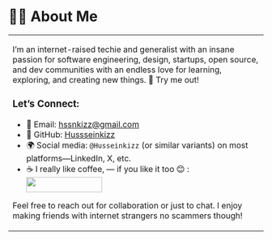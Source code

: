 <h1 align="left">👨‍💻 About Me</h1>
<!--<h3 align="center"># Senior Engineer && Tech Entrepreneur.</h3>-->

<!--<p align="center"> <a href="https://twitter.com/hussein_kizz" target="blank"><img src="https://img.shields.io/twitter/follow/hussein_kizz?logo=twitter&style=for-the-badge" alt="husseinkizz" /></a> </p>-->
<table>
<tr>
  <td valign="center">

I’m an internet-raised techie and generalist with an insane passion for software engineering, design, startups, open source, and dev communities with an endless love for learning, exploring, and creating new things. 🚀 Try me out!


<!--
### **I Do Care and Am Interested In:**

- 🧑‍💻 Senior Dev Roles
- 🛠️ Engineering Management
- 🕵️ Consultation And Mentoring
- 🌐 Dev Relations And Dev Communities
- 💻 Open Source, Open Source, And Open Source!!!
- 🧰 Dev Tools & Related Projects
- 🎉 Anything Fun & Exciting!



### **My Hobbies Though:**

- ♟️ Board Games (Chess, Checkers)
- 📚 Self-Help Books
- 🧘‍♂️ Stoic Philosophy
- 🎶 Music (yes, any genre does it, including Lofi!)



### **I Love This Too:**

- 💻 JavaScript & Typescript
- 🐍 Python
- 🚀 Go
- 🔧 C
- 🔥 Erlang, Elixir, Lua, Rust, Kotlin, Solidity.
- 📐 Functional & Dynamic Programming
- 📊 Category & Graph Theory
- ☁️ Cloud Engineering & DevOps
- 🏛️ System Design & Architecture
- 🌐 API Design & Development
- 🧩 Sorting, Heuristic, And Greedy Algorithms
- 🔐 Cryptography

… long list here but you get it 😉



### **One More Thing:**

- 🎨 I like making my workflow super cool, productive, and fancy. Check out my VS Code setup: [VS Code Setup](https://howivscode.com/Hussseinkizz)
- 🖥️ For my terminal setup, I use Zsh + Zap plugins, and then I swing in Warp for a super-intelligent experience. 🤓
- 🍽️ I eat JavaScript for breakfast, though it’s still working its way under my belt. Also, check out my framework: [Z-JS Framework](https://github.com/Z-Js-Framework/z-js)

-->

### **Let’s Connect:**

- 📧 Email: [hssnkizz@gmail.com](mailto:hssnkizz@gmail.com)
- 🐙 GitHub: [Hussseinkizz](https://github.com/Hussseinkizz)
- 🌍 Social media: `@Husseinkizz` (or similar variants) on most platforms—LinkedIn, X, etc.
- ☕ I really like coffee, — if you like it too 😊 : <a href="https://www.buymeacoffee.com/Husseinkizz"><img src="https://cdn.buymeacoffee.com/buttons/v2/default-yellow.png" align="center" width="150" height="30"/></a>

Feel free to reach out for collaboration or just to chat. I enjoy making friends with internet strangers no scammers though!  
     </td>               
<!-- <td >
<a href="https://app.daily.dev/husseinkizz"><img src="https://api.daily.dev/devcards/3aefd54026734a7fa37aeba1ef8f3536.png?r=5cz" width="400" alt="Hussein Kizz's Dev Card"/></a>
</td> -->
</tr>
</table>
<!-- <p align="left">
<a href="https://www.buymeacoffee.com/Husseinkizz"><img src="https://cdn.buymeacoffee.com/buttons/v2/default-yellow.png" align="center" width="150" height="30"/></a>
<a href="https://codepen.io/husseinkizz" target="blank"><img align="center" src="https://raw.githubusercontent.com/rahuldkjain/github-profile-readme-generator/master/src/images/icons/Social/codepen.svg" alt="husseinkizz" height="30" width="40" /></a>
<a href="https://dev.to/husseinkizz" target="blank"><img align="center" src="https://raw.githubusercontent.com/rahuldkjain/github-profile-readme-generator/master/src/images/icons/Social/devto.svg" alt="husseinkizz" height="30" width="40" /></a>
<a href="https://twitter.com/hussein_kizz" target="blank"><img align="center" src="https://raw.githubusercontent.com/rahuldkjain/github-profile-readme-generator/master/src/images/icons/Social/twitter.svg" alt="husseinkizz" height="30" width="40" /></a>
<a href="https://linkedin.com/in/husseinkizz-" target="blank"><img align="center" src="https://raw.githubusercontent.com/rahuldkjain/github-profile-readme-generator/master/src/images/icons/Social/linked-in-alt.svg" alt="husseinkizz" height="30" width="40" /></a>
<a href="https://stackoverflow.com/users/husseinkizz" target="blank"><img align="center" src="https://raw.githubusercontent.com/rahuldkjain/github-profile-readme-generator/master/src/images/icons/Social/stack-overflow.svg" alt="husseinkizz" height="30" width="40" /></a>
<a href="https://codesandbox.com/hussseinkizz" target="blank"><img align="center" src="https://raw.githubusercontent.com/rahuldkjain/github-profile-readme-generator/master/src/images/icons/Social/codesandbox.svg" alt="hussseinkizz" height="30" width="40" /></a>
<a href="https://instagram.com/husseinkizz" target="blank"><img align="center" src="https://raw.githubusercontent.com/rahuldkjain/github-profile-readme-generator/master/src/images/icons/Social/instagram.svg" alt="husseinkizz" height="30" width="40" /></a>
<a href="https://dribbble.com/husseinkizz" target="blank"><img align="center" src="https://raw.githubusercontent.com/rahuldkjain/github-profile-readme-generator/master/src/images/icons/Social/dribbble.svg" alt="husseinkizz" height="30" width="40" /></a>
<a href="https://www.behance.net/husseinkizz" target="blank"><img align="center" src="https://raw.githubusercontent.com/rahuldkjain/github-profile-readme-generator/master/src/images/icons/Social/behance.svg" alt="husseinkizz" height="30" width="40" /></a>
<a href="https://hashnode.com/@husseinkizz" target="blank"><img align="center" src="https://raw.githubusercontent.com/rahuldkjain/github-profile-readme-generator/master/src/images/icons/Social/hashnode.svg" alt="@husseinkizz" height="30" width="40" /></a>
<a href="https://medium.com/@husseinkizz" target="blank"><img align="center" src="https://raw.githubusercontent.com/rahuldkjain/github-profile-readme-generator/master/src/images/icons/Social/medium.svg" alt="@husseinkizz" height="30" width="40" /></a>
</p> -->

